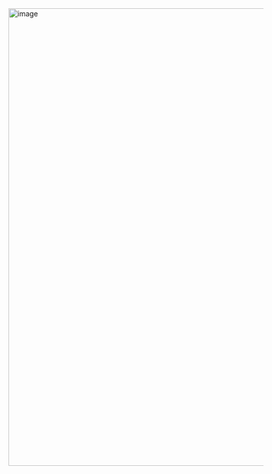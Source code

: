 <img width="1859" height="905" alt="image" src="https://github.com/user-attachments/assets/5da66054-aee2-44f4-86c5-8aabaccda9da" />

